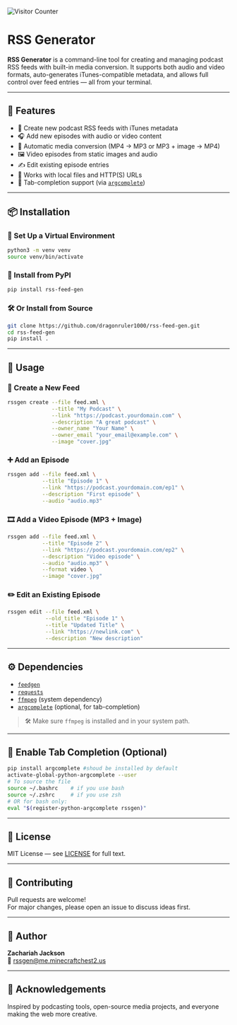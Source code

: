 </br><img src="https://profile-counter.glitch.me/Dragonruler1000-rss-gen/count.svg" alt="Visitor Counter"/>
# RSS Generator

**RSS Generator** is a command-line tool for creating and managing podcast RSS feeds with built-in media conversion. It supports both audio and video formats, auto-generates iTunes-compatible metadata, and allows full control over feed entries — all from your terminal.

---

## 🚀 Features

- 📡 Create new podcast RSS feeds with iTunes metadata
- 🎧 Add new episodes with audio or video content
- 🔄 Automatic media conversion (MP4 → MP3 or MP3 + image → MP4)
- 🖼️ Video episodes from static images and audio
- ✍️ Edit existing episode entries
- 📆 Works with local files and HTTP(S) URLs
- 🧠 Tab-completion support (via [`argcomplete`](https://pypi.org/project/argcomplete/))

---

## 📦 Installation

### 🔧 Set Up a Virtual Environment
```bash
python3 -m venv venv
source venv/bin/activate
```

### 📅 Install from PyPI
```bash
pip install rss-feed-gen
```

### 🛠️ Or Install from Source
```bash
git clone https://github.com/dragonruler1000/rss-feed-gen.git
cd rss-feed-gen
pip install .
```

---

## 🧪 Usage

### 📁 Create a New Feed
```bash
rssgen create --file feed.xml \
              --title "My Podcast" \
              --link "https://podcast.yourdomain.com" \
              --description "A great podcast" \
              --owner_name "Your Name" \
              --owner_email "your_email@example.com" \
              --image "cover.jpg"
```

### ➕ Add an Episode
```bash
rssgen add --file feed.xml \
           --title "Episode 1" \
           --link "https://podcast.yourdomain.com/ep1" \
           --description "First episode" \
           --audio "audio.mp3"
```

### 🎞️ Add a Video Episode (MP3 + Image)
```bash
rssgen add --file feed.xml \
           --title "Episode 2" \
           --link "https://podcast.yourdomain.com/ep2" \
           --description "Video episode" \
           --audio "audio.mp3" \
           --format video \
           --image "cover.jpg"
```

### ✏️ Edit an Existing Episode
```bash
rssgen edit --file feed.xml \
            --old_title "Episode 1" \
            --title "Updated Title" \
            --link "https://newlink.com" \
            --description "New description"
```

---

## ⚙️ Dependencies

- [`feedgen`](https://pypi.org/project/feedgen/)
- [`requests`](https://pypi.org/project/requests/)
- [`ffmpeg`](https://ffmpeg.org/) (system dependency)
- [`argcomplete`](https://pypi.org/project/argcomplete/) (optional, for tab-completion)

> 🛠️ Make sure `ffmpeg` is installed and in your system path.

---

## 🧠 Enable Tab Completion (Optional)

```bash
pip install argcomplete #shoud be installed by default
activate-global-python-argcomplete --user
# To source the file
source ~/.bashrc    # if you use bash
source ~/.zshrc     # if you use zsh
# OR for bash only:
eval "$(register-python-argcomplete rssgen)"
```

---

## 📜 License

MIT License — see [LICENSE](./LICENSE) for full text.

---

## 🤝 Contributing

Pull requests are welcome!  
For major changes, please open an issue to discuss ideas first.

---

## 👤 Author

**Zachariah Jackson**  
📧 rssgen@me.minecraftchest2.us

---

## 🙏 Acknowledgements

Inspired by podcasting tools, open-source media projects, and everyone making the web more creative.

